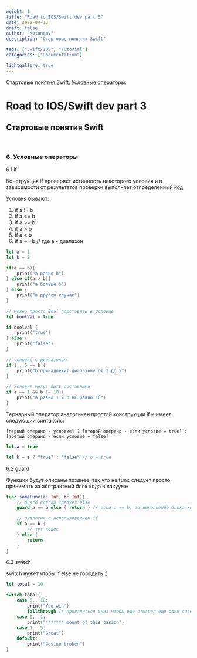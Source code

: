 ```yaml
---
weight: 1
title: "Road to IOS/Swift dev part 3"
date: 2022-04-13
draft: false
author: "Kotanamy"
description: "Стартовые понятия Swift"

tags: ["Swift/IOS", "Tutorial"]
categories: ["Documentation"]

lightgallery: true
---
```


Стартовые понятия Swift. Условные операторы.

<!--more-->

# Road to IOS/Swift dev part 3
## **Стартовые понятия Swift**

<br>

### 6. Условные операторы

6.1 if

Конструкция if проверяет истинность некоторого условия и в зависимости от результатов проверки выполняет отпределенный код

Условия бывают:
1. if a != b
2. if a <= b
3. if a >= b
4. if a > b
5. if a < b
6. if a ~= b // где a - диапазон

```Swift
let a = 1
let b = 2

if(a == b){
    print("а равно b")
} else if(a > b){
    print("a больше b")
} else {
    print("в другом случае")
}

// можно просто Bool подставить в условие
let boolVal = true

if boolVal {
    print("true")
} else {
    print("false")
}

// условие с диапазоном
if 1...5 ~= b {
    print("b принадлежит диапазону от 1 до 5")
}

// Условия могут быть составными
if a == 1 && b != 10 {
    print("a равно 1 и b НЕ равно 10")
}
```

Тернарный оператор аналогичен простой конструкции if и имеет следующий синтаксис:

```
[первый операнд - условие] ? [второй операнд - если условие = true] : [третий операнд - если условие = false]
```

```Swift
let a = true

let b = a ? "true" : "false" // b = true  
```

6.2 guard

Функции будут описаны позднее, так что на func следует просто принимать за абстрактный блок кода в вакууме

```Swift
func someFunc(a: Int, b: Int){
    // guard всегда требует else
    guard a == b else { return } // если a == b, то выполнение блока кода прерывается

    // аналогия с использованием if
    if a == b {
        // тут кодес
    } else {
        return
    }
}
```

6.3 switch

switch нужет чтобы if else не городить :)

```Swift
let total = 10

switch total{
    case 5...10:
        print("You win")
        fallthrough // провалиться вниз чтобы еще отыграл еще один case
    case 0, -1:
        print("******* mount of this casion")
    case 1...5:
        print("Great")
    default:
        print("Casino broken")
}
```

